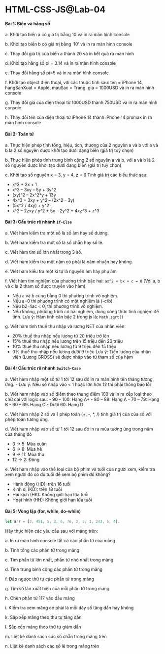 # HTML-CSS-JS@Lab-04

#### Bài 1: Biến và hằng số
a. Khởi tạo biến a có gía trị bằng 10 và in ra màn hình console

b. Khởi tạo biến b có giá trị bằng ‘10’ và in ra màn hình console

c. Thay đổi giá trị của biến a thành 20 và in kết quả ra màn hình

d. Khởi tạo hằng số pi = 3.14 và in ra màn hình console

e. Thay đổi hằng số pi=5 và in ra màn hình console

f. Khởi tạo object điện thoại, với các thuộc tính sau: ten = iPhone 14, hangSanXuat = Apple, mauSac = Trang, gia = 1000USD và in ra màn hình console

g. Thay đổi giá của điện thoại từ 1000USD thành 750USD và in ra màn hình console

h. Thay đổi tên của điện thoại từ iPhone 14 thành iPhone 14 promax in ra màn hình console


#### Bài 2: Toán tử
a. Thực hiện phép tính tổng, hiệu, tích, thương của 2 nguyên a và b với a và b là 2 số nguyên được khởi tạo dưới dạng biến (giá trị tuỳ chọn)

b. Thực hiện phép tính trung bình cộng 2 số nguyên a và b, với a và b là 2 số nguyên được khởi tạo dưới dạng biến (giá trị tuỳ chọn)

c. Khởi tạo số nguyên x = 3, y = 4, z = 6 Tính giá trị các biểu thức sau:
- x^2 + 2x + 1
- x^3 – 3xy – 5y + 3y^2
- (xy)^2 – 2x^2*y + 13y
- 4x^3 + 3xy + y^2 – (2x^2 – 3y)
- (5x^2 / 4xy) + y^2
- x^2 – 2zxy / y^2 + 5x – 2y^2 + 4xz^3 + z^3

#### Bài 3: Cấu trúc rẽ nhánh `If-Else`
a. Viết hàm kiểm tra một số là số âm hay số dương.

b. Viết hàm kiểm tra một số là số chẵn hay số lẻ.

c. Viết hàm tìm số lớn nhất trong 3 số.

d. Viết hàm kiểm tra một năm có phải là năm nhuận hay không.

e. Viết hàm kiểu tra một kí tự là nguyên âm hay phụ âm

f. Viết hàm tìm nghiệm của phương trình bậc hai: `ax^2 + bx + c = 0` (Với a, b và c là 2 tham số được truyền vào hàm)
- Nếu a và b cùng bằng 0 thì phương trình vô nghiệm.
- Nếu a=0 thì phương trình có một nghiệm là (-c/b).
- Nếu b2-4ac < 0, thì phương trình vô nghiệm.
- Nếu không, phương trình có hai nghiệm, dùng công thức tính nghiệm để tính.
Lưu ý: Hàm tính căn bậc 2 trong js là: `Math.sqrt()`

g. Viết hàm tính thuế thu nhập và lương NET của nhân viên:
- 20% thuế thu nhập nếu lương từ 20 triệu trở lên
- 15% thuế thu nhập nếu lương trên 15 triệu đến 20 triệu
- 10% thuế thu nhập nếu lương từ 9 triệu đến 15 triệu
- 0% thuế thu nhập nếu lương dưới 9 triệu
Lưu ý: Tiền lương của nhân viên (Lương GROSS) sẽ được nhập vào từ tham số của hàm


#### Bài 4: Cấu trúc rẽ nhánh `Switch-Case`
a. Viết hàm nhập một số từ 1 tới 12 sau đó in ra màn hình tên tháng tương ứng.
     - Lưu ý: Nếu số nhập vào < 1 hoặc lớn hơn 12 thì phải thông báo lỗi

b. Viết hàm nhập vào số điểm theo thang điểm 100 và in ra xếp loại theo chữ cái với logic sau:
    - 90 – 100: Hạng A+
    - 80 – 89: Hạng A
    - 70 – 79: Hạng B
    - 60 – 69: Hạng C
    - Dưới 60: Hạng D

c. Viết hàm nhập 2 số và 1 phép toán (+, -, *, /) tính giá trị của của số với phép toán tương ứng.

d. Viết hàm nhập vào số từ 1 tới 12 sau đó in ra mùa tương ứng trong năm của tháng đó
- 3 -> 5: Mùa xuân
- 6 -> 8: Mùa hè
- 9 -> 11: Mùa thu
- 12 -> 2: Đông


e. Viết hàm nhập vào thể loại của bộ phim và tuổi của người xem, kiểm tra xem người đó có đủ tuổi để xem bộ phim đó không?
- Hành động (HD): trên 16 tuổi
- Kinh dị (KD): trên 18 tuổi
- Hài kịch (HK): Không giới hạn lứa tuổi
- Hoạt hình (HH): Không giới hạn lứa tuổi

#### Bài 5: Vòng lặp (for, while, do-while)
```js
let arr = [3, 451, 5, 2, 6, 76, 3, 5, 1, 243, 6, 4].
```
Hãy thực hiện các yêu cầu sau với mảng trên:

a. In ra màn hình console tất cả các phần tử của mảng

b. Tính tổng các phần tử trong mảng

c. Tìm phần tử lớn nhất, phần tử nhỏ nhất trong mảng

d. Tính trung bình cộng các phần tử trong mảng

f. Đảo ngược thứ tự các phần tử trong mảng

g. Tìm số lần xuất hiện của mỗi phần tử trong mảng

h. Chèn phần tử 117 vào đầu mảng

i. Kiểm tra xem mảng có phải là mỗi dãy số tăng dần hay không

k. Sắp xếp mảng theo thứ tự tăng dần

l. Sắp xếp mảng theo thứ tự giảm dần

m. Liệt kê danh sách các số chẵn trong mảng trên

n. Liệt kê danh sách các số lẽ trong mảng trên
